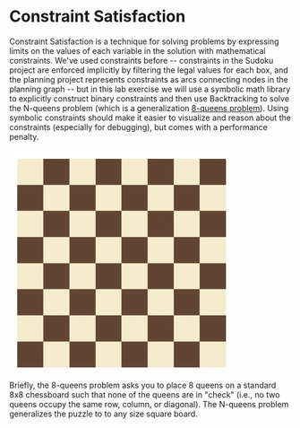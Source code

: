 # Constraint Satisfaction

Constraint Satisfaction is a technique for solving problems by expressing limits on the values of each variable in the solution with mathematical constraints.  We've used constraints before -- constraints in the Sudoku project are enforced implicitly by filtering the legal values for each box, and the planning project represents constraints as arcs connecting nodes in the planning graph -- but in this lab exercise we will use a symbolic math library to explicitly construct binary constraints and then use Backtracking to solve the N-queens problem (which is a generalization [8-queens problem](https://en.wikipedia.org/wiki/Eight_queens_puzzle)).  Using symbolic constraints should make it easier to visualize and reason about the constraints (especially for debugging), but comes with a performance penalty.

![8-queens puzzle solution](EightQueens.gif)

Briefly, the 8-queens problem asks you to place 8 queens on a standard 8x8 chessboard such that none of the queens are in "check" (i.e., no two queens occupy the same row, column, or diagonal). The N-queens problem generalizes the puzzle to to any size square board.